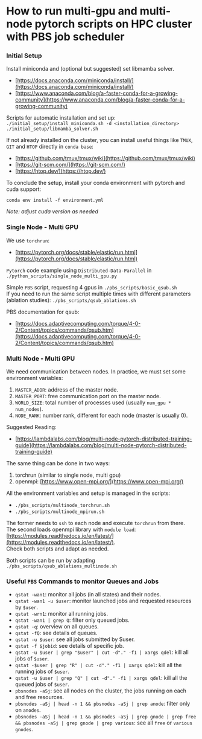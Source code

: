 # How to run multi-gpu and multi-node pytorch scripts on HPC cluster with PBS job scheduler

### Initial Setup

Install miniconda and (optional but suggested) set libmamba solver.

- [https://docs.anaconda.com/miniconda/install/](https://docs.anaconda.com/miniconda/install/)
- [https://www.anaconda.com/blog/a-faster-conda-for-a-growing-community](https://www.anaconda.com/blog/a-faster-conda-for-a-growing-community)

Scripts for automatic installation and set up:   
`./initial_setup/install_miniconda.sh -d <installation_directory>`  
`./initial_setup/libmamba_solver.sh`  

If not already installed on the cluster, you can install useful things like `TMUX`, `GIT` and `HTOP` directly in 
`conda base`:

- [https://github.com/tmux/tmux/wiki](https://github.com/tmux/tmux/wiki)  
- [https://git-scm.com/](https://git-scm.com/)  
- [https://htop.dev/](https://htop.dev/)  

To conclude the setup, install your conda environment with pytorch and cuda support: 

`conda env install -f environment.yml`  

_Note: adjust cuda version as needed_

### Single Node - Multi GPU

We use `torchrun`: 
 - [https://pytorch.org/docs/stable/elastic/run.html](https://pytorch.org/docs/stable/elastic/run.html)  

`Pytorch` code example using `Distributed-Data-Parallel` in `./python_scripts/single_node_multi_gpu.py`  

Simple `PBS` script, requesting 4 gpus in `./pbs_scripts/basic_qsub.sh`  
If you need to run the same script multiple times with different parameters (ablation studies): 
`./pbs_scripts/qsub_ablations.sh`  

PBS documentation for qsub: 
- [https://docs.adaptivecomputing.com/torque/4-0-2/Content/topics/commands/qsub.htm](https://docs.adaptivecomputing.com/torque/4-0-2/Content/topics/commands/qsub.htm)



### Multi Node - Multi GPU

We need communication between nodes. In practice, we must set some environment variables:  
1. `MASTER_ADDR`: address of the master node.  
2. `MASTER_PORT`: free communication port on the master node.  
3. `WORLD_SIZE`: total number of processes used (usually `num_gpu * num_nodes`).  
4. `NODE_RANK`: number rank, different for each node (master is usually 0).  

Suggested Reading:  
- [https://lambdalabs.com/blog/multi-node-pytorch-distributed-training-guide](https://lambdalabs.com/blog/multi-node-pytorch-distributed-training-guide)

The same thing can be done in two ways: 
1. torchrun (similar to single node, multi gpu)
2. openmpi: [https://www.open-mpi.org/](https://www.open-mpi.org/)

All the environment variables and setup is managed in the scripts:
- `./pbs_scripts/multinode_torchrun.sh`
- `./pbs_scripts/multinode_mpirun.sh`

The former needs to `ssh` to each node and execute `torchrun` from there.  
The second loads openmpi library with `module load`: [https://modules.readthedocs.io/en/latest/](https://modules.readthedocs.io/en/latest/).  
Check both scripts and adapt as needed. 

Both scripts can be run by adapting `./pbs_scripts/qsub_ablations_multinode.sh`

### Useful `PBS` Commands to monitor Queues and Jobs

- `qstat -wan1`: monitor all jobs (in all states) and their nodes.  
- `qstat -wan1 -u $user`: monitor launched jobs and requested resources by `$user`.
- `qstat -wrn1`: monitor all running jobs.
- `qstat -wan1 | grep Q`: filter only queued jobs.
- `qstat -q`: overview on all queues.
- `qstat -fQ`: see details of queues.
- `qstat -u $user`: see all jobs submitted by $user.
- `qstat -f $jobid`: see details of specific job.
- `qstat -u $user | grep "$user" | cut -d"." -f1 | xargs qdel`: kill all jobs of `$user`.
- `qstat -$user | grep "R" | cut -d"." -f1 | xargs qdel`: kill all the running jobs of `$user`.
- `qstat -u $user | grep "Q" | cut -d"." -f1 | xargs qdel`: kill all the queued jobs of `$user`.
- `pbsnodes -aSj`: see all nodes on the cluster, the jobs running on each and free resources.
- `pbsnodes -aSj | head -n 1 && pbsnodes -aSj | grep anode`: filter only on `anodes`. 
- `pbsnodes -aSj | head -n 1 && pbsnodes -aSj | grep gnode | grep free && pbsnodes -aSj | grep gnode | grep various`: 
see all `free` or `various` `gnodes`. 